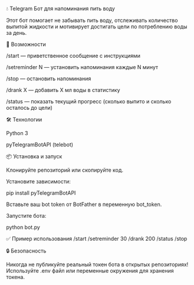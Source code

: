 💧 Telegram Бот для напоминания пить воду

Этот бот помогает не забывать пить воду, отслеживать количество выпитой жидкости и мотивирует достигать цели по потреблению воды за день.

🚀 Возможности

/start — приветственное сообщение с инструкциями

/setreminder N — установить напоминания каждые N минут

/stop — остановить напоминания

/drank X — добавить X мл воды в статистику

/status — показать текущий прогресс (сколько выпито и сколько осталось до цели)

🛠 Технологии

Python 3

pyTelegramBotAPI (telebot)

📦 Установка и запуск

Клонируйте репозиторий или скопируйте код.

Установите зависимости:

pip install pyTelegramBotAPI


Вставьте ваш bot token от BotFather
 в переменную bot_token.

Запустите бота:

python bot.py

✅ Пример использования
/start
/setreminder 30
/drank 200
/status
/stop

🔒 Безопасность

Никогда не публикуйте реальный токен бота в открытых репозиториях!
Используйте .env файл или переменные окружения для хранения токена.
